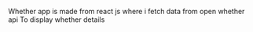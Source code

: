 Whether app is made from react js where i fetch data from open whether api To display whether details
